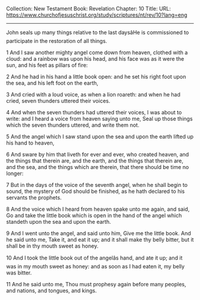 Collection: New Testament
Book: Revelation
Chapter: 10
Title: 
URL: https://www.churchofjesuschrist.org/study/scriptures/nt/rev/10?lang=eng

---

John seals up many things relative to the last daysâHe is commissioned to participate in the restoration of all things.

1 And I saw another mighty angel come down from heaven, clothed with a cloud: and a rainbow was upon his head, and his face was as it were the sun, and his feet as pillars of fire:

2 And he had in his hand a little book open: and he set his right foot upon the sea, and his left foot on the earth,

3 And cried with a loud voice, as when a lion roareth: and when he had cried, seven thunders uttered their voices.

4 And when the seven thunders had uttered their voices, I was about to write: and I heard a voice from heaven saying unto me, Seal up those things which the seven thunders uttered, and write them not.

5 And the angel which I saw stand upon the sea and upon the earth lifted up his hand to heaven,

6 And sware by him that liveth for ever and ever, who created heaven, and the things that therein are, and the earth, and the things that therein are, and the sea, and the things which are therein, that there should be time no longer:

7 But in the days of the voice of the seventh angel, when he shall begin to sound, the mystery of God should be finished, as he hath declared to his servants the prophets.

8 And the voice which I heard from heaven spake unto me again, and said, Go and take the little book which is open in the hand of the angel which standeth upon the sea and upon the earth.

9 And I went unto the angel, and said unto him, Give me the little book. And he said unto me, Take it, and eat it up; and it shall make thy belly bitter, but it shall be in thy mouth sweet as honey.

10 And I took the little book out of the angelâs hand, and ate it up; and it was in my mouth sweet as honey: and as soon as I had eaten it, my belly was bitter.

11 And he said unto me, Thou must prophesy again before many peoples, and nations, and tongues, and kings.
